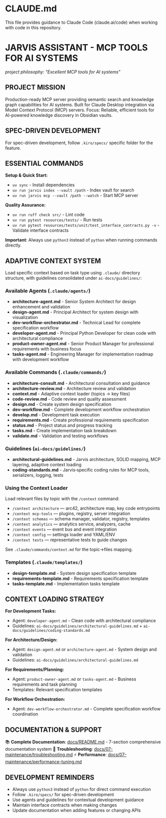 # CLAUDE.md

This file provides guidance to Claude Code (claude.ai/code) when working with code in this repository.

# JARVIS ASSISTANT - MCP TOOLS FOR AI SYSTEMS

*project philosophy: "Excellent MCP tools for AI systems"*

## PROJECT MISSION

Production-ready MCP server providing semantic search and knowledge graph capabilities for AI systems. Built for Claude Desktop integration via Model Context Protocol (MCP) servers. Focus: Reliable, efficient tools for AI-powered knowledge discovery in Obsidian vaults.

## SPEC-DRIVEN DEVELOPMENT

For spec-driven development, follow `.kiro/specs/` specific folder for the feature.

## ESSENTIAL COMMANDS

**Setup & Quick Start:**
- `uv sync` - Install dependencies
- `uv run jarvis index --vault /path` - Index vault for search
- `uv run jarvis mcp --vault /path --watch` - Start MCP server

**Quality Assurance:**
- `uv run ruff check src/` - Lint code
- `uv run pytest resources/tests/` - Run tests
- `uv run pytest resources/tests/unit/test_interface_contracts.py -v` - Validate interface contracts

**Important**: Always use `python3` instead of `python` when running commands directly.

## ADAPTIVE CONTEXT SYSTEM

Load specific context based on task type using `.claude/` directory structure, with guidelines consolidated under `ai-docs/guidelines/`:

### Available Agents (`.claude/agents/`)
- **architecture-agent.md** - Senior System Architect for design enhancement and validation
- **design-agent.md** - Principal Architect for system design with visualization
- **dev-workflow-orchestrator.md** - Technical Lead for complete specification workflow
- **developer-agent.md** - Principal Python Developer for clean code with architectural compliance
- **product-owner-agent.md** - Senior Product Manager for professional requirements with business focus
- **tasks-agent.md** - Engineering Manager for implementation roadmap with development workflow

### Available Commands (`.claude/commands/`)
- **architecture-consult.md** - Architectural consultation and guidance
- **architecture-review.md** - Architecture review and validation
- **context.md** - Adaptive context loader (topics → key files)
- **code-review.md** - Code review and quality assessment
- **design.md** - Create system design specification
- **dev-workflow.md** - Complete development workflow orchestration
- **develop.md** - Development task execution
- **requirements.md** - Create professional requirements specification
- **status.md** - Project status and progress tracking
- **tasks.md** - Create implementation task breakdown
- **validate.md** - Validation and testing workflows

### Guidelines (`ai-docs/guidelines/`)
- **architectural-guidelines.md** - Jarvis architecture, SOLID mapping, MCP layering, adaptive context loading
- **coding-standards.md** - Jarvis‑specific coding rules for MCP tools, serializers, logging, tests

### Using the Context Loader
Load relevant files by topic with the `/context` command:
- `/context architecture` — arc42, architecture map, key code entrypoints
- `/context mcp-tools` — plugins, registry, server integration
- `/context schemas` — schema manager, validator, registry, templates
- `/context analytics` — analytics service, analyzers, cache
- `/context events` — event bus and event integration
- `/context config` — settings loader and YAML/ENV
- `/context tests` — representative tests to guide changes

See `.claude/commands/context.md` for the topic→files mapping.

### Templates (`.claude/templates/`)
- **design-template.md** - System design specification template
- **requirements-template.md** - Requirements specification template
- **tasks-template.md** - Implementation tasks template

## CONTEXT LOADING STRATEGY

**For Development Tasks:**
- Agent: `developer-agent.md` - Clean code with architectural compliance
- Guidelines: `ai-docs/guidelines/architectural-guidelines.md` + `ai-docs/guidelines/coding-standards.md`

**For Architecture/Design:**
- Agent: `design-agent.md` or `architecture-agent.md` - System design and validation
- Guidelines: `ai-docs/guidelines/architectural-guidelines.md`

**For Requirements/Planning:**
- Agent: `product-owner-agent.md` or `tasks-agent.md` - Business requirements and task planning
- Templates: Relevant specification templates

**For Workflow Orchestration:**
- Agent: `dev-workflow-orchestrator.md` - Complete specification workflow coordination

## DOCUMENTATION & SUPPORT

📚 **Complete Documentation**: [docs/README.md](docs/README.md) - 7-section comprehensive documentation system
🎯 **Troubleshooting**: [docs/07-maintenance/troubleshooting.md](docs/07-maintenance/troubleshooting.md)
⚡ **Performance**: [docs/07-maintenance/performance-tuning.md](docs/07-maintenance/performance-tuning.md)

## DEVELOPMENT REMINDERS

- Always use `python3` instead of `python` for direct command execution
- Follow `.kiro/specs/` for spec-driven development
- Use agents and guidelines for contextual development guidance
- Maintain interface contracts when making changes
- Update documentation when adding features or changing APIs
